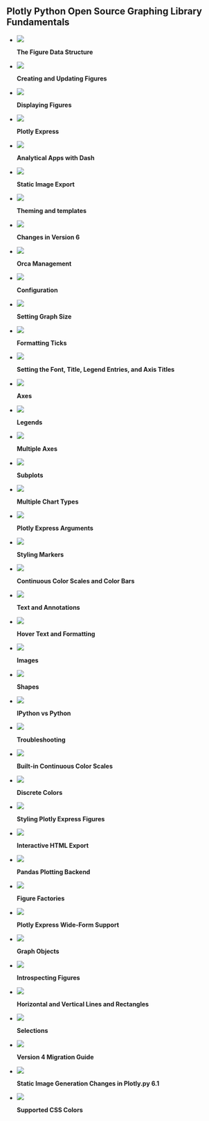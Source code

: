 ## Plotly Python Open Source Graphing Library Fundamentals


<div class="grid cards" markdown>

-   [![](https://images.plot.ly/plotly-documentation/thumbnail/violin.jpg)](figure-structure.md)

    **The Figure Data Structure**


-   [![](https://images.plot.ly/plotly-documentation/thumbnail/creating-and-updating-figures.png)](creating-and-updating-figures.md)

    **Creating and Updating Figures**



-   [![](https://images.plot.ly/plotly-documentation/thumbnail/displaying-figures.png)](renderers.md)

    **Displaying Figures**


-   [![](https://images.plot.ly/plotly-documentation/thumbnail/plotly-express.png)](plotly-express.md)

    **Plotly Express**


-   [![](https://images.plot.ly/plotly-documentation/thumbnail/dash_apps.png)](https://dash.plotly.com/)

    **Analytical Apps with Dash**


-   [![](https://images.plot.ly/plotly-documentation/thumbnail/static-image-export.png)](static-image-export.md)

    **Static Image Export**



-   [![](https://images.plot.ly/plotly-documentation/thumbnail/theming-and-templates.png)](templates.md)

    **Theming and templates**


-   [![](https://images.plot.ly/plotly-documentation/thumbnail/v4-migration.png)](v6-changes.md)

    **Changes in Version 6**



-   [![](https://images.plot.ly/plotly-documentation/thumbnail/orca-management.png)](orca-management.md)

    **Orca Management**



-   [![](https://images.plot.ly/plotly-documentation/thumbnail/modebar-icons.png)](configuration-options.md)

    **Configuration**


-   [![](https://images.plot.ly/plotly-documentation/thumbnail/sizing.png)](setting-graph-size.md)

    **Setting Graph Size**



-   [![](https://images.plot.ly/plotly-documentation/thumbnail/tick-formatting.gif)](tick-formatting.md)

    **Formatting Ticks**


-   [![](https://images.plot.ly/plotly-documentation/thumbnail/figure-labels.png)](figure-labels.md)

    **Setting the Font, Title, Legend Entries, and Axis Titles**



-   [![](https://images.plot.ly/plotly-documentation/thumbnail/axes.png)](axes.md)

    **Axes**



-   [![](https://images.plot.ly/plotly-documentation/thumbnail/legends.gif)](legend.md)

    **Legends**


-   [![](https://images.plot.ly/plotly-documentation/thumbnail/multiple-axes.jpg)](multiple-axes.md)

    **Multiple Axes**



-   [![](https://images.plot.ly/plotly-documentation/thumbnail/subplots.jpg)](subplots.md)

    **Subplots**


-   [![](https://images.plot.ly/plotly-documentation/thumbnail/multiple-chart-type.jpg)](graphing-multiple-chart-types.md)

    **Multiple Chart Types**



-   [![](https://images.plot.ly/plotly-documentation/thumbnail/plotly-express.png)](px-arguments.md)

    **Plotly Express Arguments**


-   [![](https://images.plot.ly/plotly-documentation/thumbnail/marker-style.gif)](marker-style.md)

    **Styling Markers**


-   [![](https://images.plot.ly/plotly-documentation/thumbnail/heatmap_colorscale.jpg)](colorscales.md)

    **Continuous Color Scales and Color Bars**


-   [![](https://images.plot.ly/plotly-documentation/thumbnail/text-and-annotations.png)](text-and-annotations.md)

    **Text and Annotations**


-   [![](https://images.plot.ly/plotly-documentation/thumbnail/hover-text.png)](hover-text-and-formatting.md)

    **Hover Text and Formatting**


-   [![](https://images.plot.ly/plotly-documentation/thumbnail/images.png)](images.md)

    **Images**


-   [![](https://images.plot.ly/plotly-documentation/thumbnail/shape.jpg)](shapes.md)

    **Shapes**


-   [![](https://images.plot.ly/plotly-documentation/thumbnail/venn.jpg)](ipython-vs-python.md)

    **IPython vs Python**


-   [![](https://images.plot.ly/plotly-documentation/thumbnail/modebar-icons.png)](troubleshooting.md)

    **Troubleshooting**


-   [![](https://images.plot.ly/plotly-documentation/thumbnail/heatmap_colorscale.jpg)](builtin-colorscales.md)

    **Built-in Continuous Color Scales**


-   [![](https://images.plot.ly/plotly-documentation/thumbnail/heatmap_colorscale.jpg)](discrete-color.md)

    **Discrete Colors**


-   [![](https://images.plot.ly/plotly-documentation/thumbnail/plotly-express.png)](styling-plotly-express.md)

    **Styling Plotly Express Figures**


-   [![](https://images.plot.ly/plotly-documentation/thumbnail/static-image-export.png)](interactive-html-export.md)

    **Interactive HTML Export**


-   [![](https://images.plot.ly/plotly-documentation/thumbnail/plotly-express.png)](pandas-backend.md)

    **Pandas Plotting Backend**


-   [![](https://images.plot.ly/plotly-documentation/thumbnail/streamline.jpg)](figure-factories.md)

    **Figure Factories**


-   [![](https://images.plot.ly/plotly-documentation/thumbnail/plotly-express.png)](wide-form.md)

    **Plotly Express Wide-Form Support**


-   [![](https://images.plot.ly/plotly-documentation/thumbnail/horizontal-bar.jpg)](graph-objects.md)

    **Graph Objects**


-   [![](https://images.plot.ly/plotly-documentation/thumbnail/violin.jpg)](figure-introspection.md)

    **Introspecting Figures**


-   [![](https://images.plot.ly/plotly-documentation/thumbnail/shape.jpg)](horizontal-vertical-shapes.md)

    **Horizontal and Vertical Lines and Rectangles**


-   [![](https://images.plot.ly/plotly-documentation/thumbnail/ml_apps.png)](selections.md)

    **Selections**


-   [![](https://images.plot.ly/plotly-documentation/thumbnail/v4-migration.png)](v4-migration.md)

    **Version 4 Migration Guide**


-   [![](https://images.plot.ly/plotly-documentation/thumbnail/static-image-export.png)](static-image-generation-migration.md)

    **Static Image Generation Changes in Plotly.py 6.1**


-   [![](https://images.plot.ly/plotly-documentation/thumbnail/shape.jpg)](supported-colors.md)

    **Supported CSS Colors**


</div>